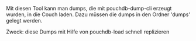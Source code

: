 Mit diesen Tool kann man dumps, die mit pouchdb-dump-cli erzeugt wurden, in die Couch laden. Dazu müssen die dumps in den Ordner 'dumps' gelegt werden.

Zweck: diese Dumps mit Hilfe von pouchdb-load schnell replizieren
